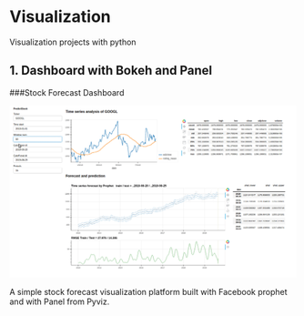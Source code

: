 # Visualization
Visualization projects with python

## 1. Dashboard with Bokeh and Panel

###Stock Forecast Dashboard

![Example of the dashboard](https://raw.githubusercontent.com/vidigaljoao/visualization/master/stock_forecast/dash_stocks.gif)

A simple stock forecast visualization platform built with Facebook prophet and with Panel from Pyviz.

